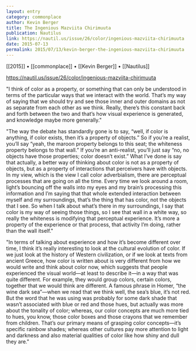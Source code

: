 ```yaml
---
layout: entry
category: commonplace
author: Kevin Berger
title: The Ingenious Mazviita Chirimuuta
publication: Nautilus
link: https://nautil.us/issue/26/color/ingenious-mazviita-chirimuuta
date: 2015-07-13
permalink: 2015/07/13/kevin-berger-the-ingenious-mazviita-chirimuuta
---
```


[[2015]] • [[commonplace]] • [[Kevin Berger]] • [[Nautilus]] 

https://nautil.us/issue/26/color/ingenious-mazviita-chirimuuta

"I think of color as a property, or something that can only be understood in terms of the particular ways that we interact with the world. That’s my way of saying that we should try and see those inner and outer domains as not as separate from each other as we think. Really, there’s this constant back and forth between the two and that’s how visual experience is generated, and knowledge maybe more generally."

 "The way the debate has standardly gone is to say, “well, if color is anything, if color exists, then it’s a property of objects.” So if you’re a realist, you’ll say “yeah, the maroon property belongs to this seat; the whiteness property belongs to that wall.” If you’re an anti-realist, you’ll just say “no, no objects have those properties; color doesn’t exist.” What I’ve done is say that actually, a better way of thinking about color is not as a property of objects, but as a property of interactions that perceivers have with objects. In my view, which is the view I call color adverbialism, there are perceptual processes that are going on all the time. Every time we look around a room, light’s bouncing off the walls into my eyes and my brain’s processing this information and I’m saying that that whole extended interaction between myself and my surroundings, that’s the thing that has color, not the objects that I see. So when I talk about what’s there in my surroundings, I say that color is my way of seeing those things, so I see that wall in a white way, so really the whiteness is modifying that perceptual experience. It’s more a property of the experience or that process, that activity I’m doing, rather than the wall itself."
 
"In terms of talking about experience and how it’s become different over time, I think it’s really interesting to look at the cultural evolution of color. If we just look at the history of Western civilization, or if we look at texts from ancient Greece, how color is written about is very different from how we would write and think about color now, which suggests that people experienced the visual world—at least to describe it—in a way that was quite different. For example, they would group colors, certain colors, together that we would think are different. A famous phrase in Homer, “the wine dark sea”—when we read that we think well, the sea’s blue, it’s not red. But the word that he was using was probably for some dark shade that wasn’t associated with blue or red and those hues, but actually was more about the tonality of color; whereas, our color concepts are much more tied to hues, you know, those color boxes and those crayons that we remember from children. That’s our primary means of grasping color concepts—it’s specific rainbow shades; whereas other cultures pay more attention to light and darkness and also material qualities of color like how shiny and dull they are."